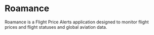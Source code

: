 # Roamance

Roamance is a Flight Price Alerts application designed to monitor flight prices and flight statuses and global aviation data.